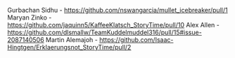 Gurbachan Sidhu - https://github.com/nswangarcia/mullet_icebreaker/pull/1
Maryan Zinko - https://github.com/jaquinn5/KaffeeKlatsch_StoryTime/pull/10
Alex Allen - https://github.com/dlsmallw/TeamKuddelmuddel316/pull/15#issue-2087140506
Martin Alemajoh - https://github.com/Isaac-Hingtgen/Erklaerungsnot_StoryTime/pull/2
